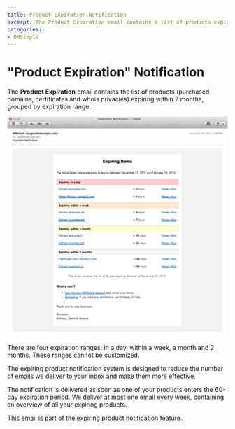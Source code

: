 ```yaml
---
title: Product Expiration Notification
excerpt: The Product Expiration email contains a list of products expiring within 2 months, grouped by expiration range.
categories:
- DNSimple
---
```


# "Product Expiration" Notification

The **Product Expiration** email contains the list of products (purchased domains, certificates and whois privacies) expiring within 2 months, grouped by expiration range.

![Email](/files/notifications-expiring.png)

There are four expiration ranges: in a day, within a week, a month and 2 months. These ranges cannot be customized.

The expiring product notification system is designed to reduce the number of emails we deliver to your inbox and make them more effective.

The notification is delivered as soon as one of your products enters the 60-day expiration period. We deliver at most one email every week, containing an overview of all your expiring products.

This email is part of the [expiring product notification feature](/articles/expiring-product-email-notifications).
